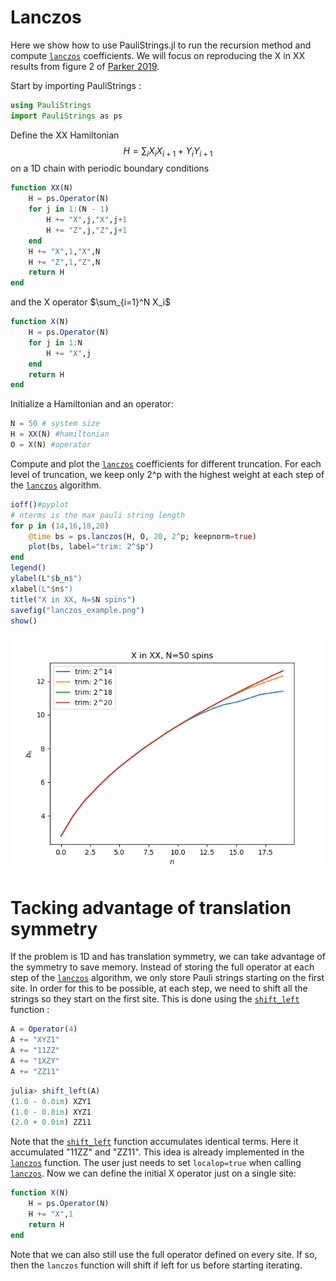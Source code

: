 # Lanczos


Here we show how to use PauliStrings.jl to run the recursion method and compute [`lanczos`](@ref) coefficients.
We will focus on reproducing the X in XX results from figure 2 of [Parker 2019](https://journals.aps.org/prx/abstract/10.1103/PhysRevX.9.041017).

Start by importing PauliStrings :
```julia
using PauliStrings
import PauliStrings as ps
```

Define the XX Hamiltonian $$H = \sum_i X_iX_{i+1}+Y_iY_{i+1}$$ on a 1D chain with periodic boundary conditions
```julia
function XX(N)
    H = ps.Operator(N)
    for j in 1:(N - 1)
        H += "X",j,"X",j+1
        H += "Z",j,"Z",j+1
    end
    H += "X",1,"X",N
    H += "Z",1,"Z",N
    return H
end
```
and the X operator $\sum_{i=1}^N X_i$
```julia
function X(N)
    H = ps.Operator(N)
    for j in 1:N
        H += "X",j
    end
    return H
end
```

Initialize a Hamiltonian and an operator:
```julia
N = 50 # system size
H = XX(N) #hamiltonian
O = X(N) #operator
```

Compute and plot the [`lanczos`](@ref) coefficients for different truncation.
For each level of truncation, we keep only 2^p with the highest weight at each step of the [`lanczos`](@ref) algorithm.
```julia
ioff()#pyplot
# nterms is the max pauli string length
for p in (14,16,18,20)
    @time bs = ps.lanczos(H, O, 20, 2^p; keepnorm=true)
    plot(bs, label="trim: 2^$p")
end
legend()
ylabel(L"$b_n$")
xlabel(L"$n$")
title("X in XX, N=$N spins")
savefig("lanczos_example.png")
show()
```
![plot](./lanczos_example.png)


# Tacking advantage of translation symmetry
If the problem is 1D and has translation symmetry, we can take advantage of the symmetry to save memory. Instead of storing the full operator at each step of the [`lanczos`](@ref) algorithm, we only store Pauli strings starting on the first site. In order for this to be possible, at each step, we need to shift all the strings so they start on the first site. This is done using the [`shift_left`](@ref) function :
```julia
A = Operator(4)
A += "XYZ1"
A += "11ZZ"
A += "1XZY"
A += "ZZ11"
```
```julia
julia> shift_left(A)
(1.0 - 0.0im) XZY1
(1.0 - 0.0im) XYZ1
(2.0 + 0.0im) ZZ11
```
Note that the [`shift_left`](@ref) function accumulates identical terms. Here it accumulated "11ZZ" and "ZZ11".
This idea is already implemented in the [`lanczos`](@ref) function. The user just needs to set `localop=true` when calling [`lanczos`](@ref). Now we can define the initial X operator just on a single site:
```julia
function X(N)
    H = ps.Operator(N)
    H += "X",1
    return H
end
```
Note that we can also still use the full operator defined on every site. If so, then the `lanczos` function will shift if left for us before starting iterating.  
